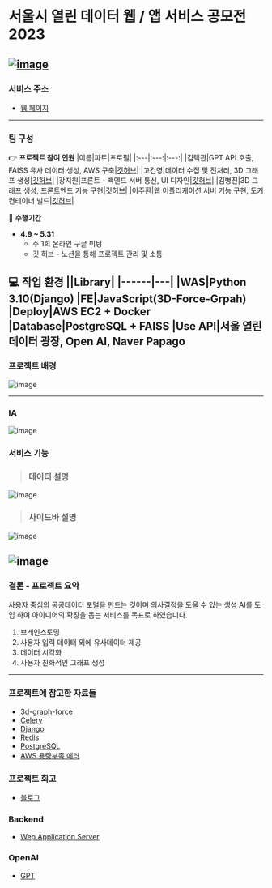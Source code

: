 # 서울시 열린 데이터 웹 / 앱 서비스 공모전 2023
[![image](https://user-images.githubusercontent.com/118493627/230771019-846ead77-1796-4896-980f-7d84a3f8591b.png)](https://data.seoul.go.kr/#)
---
### 서비스 주소
- [웹 페이지](http://3.39.242.243:8000/web/)
---
### 팀 구성

  :point_right: **프로젝트 참여 인원**
  |이름|파트|프로필|
  |:---|:---:|:---:|
  |김택관|GPT API 호출, FAISS 유사 데이터 생성, AWS 구축|[깃허브](https://github.com/KimTaekGwan)|
  |고건영|데이터 수집 및 전처리, 3D 그래프 생성|[깃허브](https://github.com/goodyoung)|
  |강지원|프론트 - 백엔드 서버 통신, UI 디자인|[깃허브](https://github.com/kanggeowon)|
  |김병진|3D 그래프 생성, 프론트엔드 기능 구현|[깃허브](https://github.com/0BackFlash0)|
  |이주환|웹 어플리케이션 서버 기능 구현, 도커 컨테이너 빌드|[깃허브](https://github.com/LeeJuHwan)|
   
:date:   **수행기간** 
- **4.9 ~ 5.31**
  - 주 1회 온라인 구글 미팅
  - 깃 허브 - 노션을 통해 프로젝트 관리 및 소통
    
:computer: **작업 환경**
  ||Library|
  |------|---|
  |**WAS**|**Python 3.10**(**Django**)
  |**FE**|**JavaScript(3D-Force-Grpah)**
  |**Deploy**|**AWS EC2** + **Docker**
  |**Database**|**PostgreSQL** + **FAISS**
  |**Use API**|**서울 열린데이터 광장**, **Open AI**, **Naver Papago**
---
### 프로젝트 배경
![image](https://github.com/LeeJuHwan/SeoulDataService/assets/118493627/68cc4fbe-cee4-4758-93d6-e3e9aa430efb)

---
### IA
![image](https://github.com/LeeJuHwan/SeoulDataService/assets/118493627/ac4f9cb0-10e1-41eb-87b4-247ed6756df2)

### 서비스 기능
> ### 데이터 설명
![image](https://github.com/LeeJuHwan/SeoulDataService/assets/118493627/c9645447-a754-4d50-8b89-ff3d41d809e7)

> ### 사이드바 설명
![image](https://github.com/LeeJuHwan/SeoulDataService/assets/118493627/b6e6c866-84ae-4641-9d86-ed3341d9c288)

![image](https://github.com/LeeJuHwan/SeoulDataService/assets/118493627/97484bf3-fc7a-4218-ae80-d1f19e293678)
---

### 결론 - 프로젝트 요약
사용자 중심의 공공데이터 포털을 만드는 것이며 의사결정을 도울 수 있는 생성 AI를 도입 하여 아이디어의 확장을 돕는 서비스를 목표로 하였습니다.

1. 브레인스토밍
2. 사용자 입력 데이터 외에 유사데이터 제공
3. 데이터 시각화
4. 사용자 친화적인 그래프 생성
---

### 프로젝트에 참고한 자료들
- [3d-graph-force](https://github.com/vasturiano/3d-force-graph/)
- [Celery](https://velog.io/@ssssujini99/EC2-Docker-Django-Celery-RabbitMQ-EC2-Docker-환경에서-Celery-세팅-및-테스트)
- [Django](https://docs.djangoproject.com/en/4.2/topics/class-based-views/)
- [Redis](https://github.com/jazzband/django-redis)
- [PostgreSQL](https://velog.io/@chaeri93/Django-Django%EC%99%80-Postgresql-%EC%97%B0%EB%8F%99%ED%95%98%EA%B8%B0)
- [AWS 용량부족 에러](https://velog.io/@ssssujini99/EC2ServerDocker-EC2-%EC%9A%A9%EB%9F%89-%EA%BD%89-%EC%B0%BC%EC%9D%84-%EB%95%8C-%ED%95%B4%EA%B2%B0%EB%B0%A9%EB%B2%95-No-space-left-on-device-%ED%95%B4%EA%B2%B0)

### 프로젝트 회고
- [블로그](https://velog.io/@1eejuhwany/%EC%84%9C%EC%9A%B8%EC%97%B4%EB%A6%B0%EB%8D%B0%EC%9D%B4%ED%84%B0-%EC%9B%B9-%EC%95%B1-%EA%B3%B5%EB%AA%A8%EC%A0%84-%EC%B0%B8%EA%B0%80-%EB%B0%8F-%ED%9A%8C%EA%B3%A0)

### Backend
- [Wep Application Server](./backend/README.md)

### OpenAI
- [GPT](./GPT/README.md)

